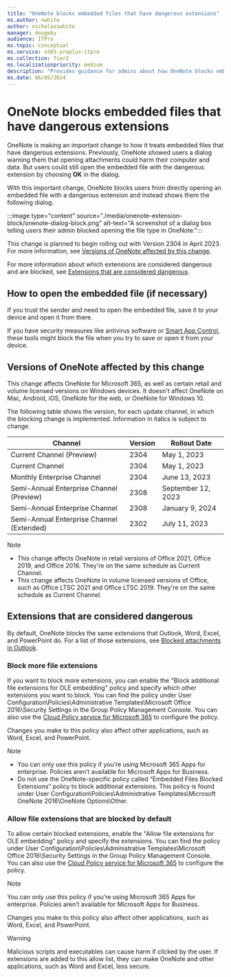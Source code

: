 ```yaml
---
title: "OneNote blocks embedded files that have dangerous extensions"
ms.author: nwhite
author: nicholasswhite
manager: dougeby
audience: ITPro
ms.topic: conceptual
ms.service: o365-proplus-itpro
ms.collection: Tier2
ms.localizationpriority: medium
description: "Provides guidance for admins about how OneNote blocks embedded files that have dangerous extensions."
ms.date: 06/05/2024
---
```


# OneNote blocks embedded files that have dangerous extensions

OneNote is making an important change to how it treats embedded files that have dangerous extensions. Previously, OneNote showed users a dialog warning them that opening attachments could harm their computer and data. But users could still open the embedded file with the dangerous extension by choosing **OK** in the dialog.

With this important change, OneNote blocks users from directly opening an embedded file with a dangerous extension and instead shows them the following dialog.

:::image type="content" source="./media/onenote-extension-block/onenote-dialog-block.png" alt-text="A screenshot of a dialog box telling users their admin blocked opening the file type in OneNote.":::

This change is planned to begin rolling out with Version 2304 in April 2023. For more information, see [Versions of OneNote affected by this change](#versions-of-onenote-affected-by-this-change).

For more information about which extensions are considered dangerous and are blocked, see [Extensions that are considered dangerous](#extensions-that-are-considered-dangerous).

## How to open the embedded file (if necessary)

If you trust the sender and need to open the embedded file, save it to your device and open it from there.

If you have security measures like antivirus software or [Smart App Control](https://support.microsoft.com/topic/285ea03d-fa88-4d56-882e-6698afdb7003), these tools might block the file when you try to save or open it from your device.

## Versions of OneNote affected by this change

This change affects OneNote for Microsoft 365, as well as certain retail and volume licensed versions on Windows devices. It doesn't affect OneNote on Mac, Android, iOS, OneNote for the web, or OneNote for Windows 10.

The following table shows the version, for each update channel, in which the blocking change is implemented. Information in italics is subject to change.

| Channel                                    | Version | Rollout Date       |
|--------------------------------------------|---------|--------------------|
| Current Channel (Preview)                  | 2304    | May 1, 2023        |
| Current Channel                            | 2304    | May 1, 2023        |
| Monthly Enterprise Channel                 | 2304    | June 13, 2023      |
| Semi-Annual Enterprise Channel (Preview)   | 2308    | September 12, 2023 |
| Semi-Annual Enterprise Channel             | 2308    | January 9, 2024    |
| Semi-Annual Enterprise Channel (Extended)  | 2302    | July 11, 2023      |

> [!NOTE]
> - This change affects OneNote in retail versions of Office 2021, Office 2019, and Office 2016. They're on the same schedule as Current Channel.
> - This change affects OneNote in volume licensed versions of Office, such as Office LTSC 2021 and Office LTSC 2019. They're on the same schedule as Current Channel. 

## Extensions that are considered dangerous

By default, OneNote blocks the same extensions that Outlook, Word, Excel, and PowerPoint do. For a list of those extensions, see [Blocked attachments in Outlook](https://support.microsoft.com/office/434752e1-02d3-4e90-9124-8b81e49a8519).

### Block more file extensions

If you want to block more extensions, you can enable the "Block additional file extensions for OLE embedding" policy and specify which other extensions you want to block. You can find the policy under User Configuration\Policies\Administrative Templates\Microsoft Office 2016\Security Settings in the Group Policy Management Console. You can also use the [Cloud Policy service for Microsoft 365](../admincenter/overview-cloud-policy.md) to configure the policy.

Changes you make to this policy also affect other applications, such as Word, Excel, and PowerPoint.

> [!NOTE]
> - You can only use this policy if you’re using Microsoft 365 Apps for enterprise. Policies aren’t available for Microsoft Apps for Business.
> - Do not use the OneNote-specific policy called “Embedded Files Blocked Extensions” policy to block additional extensions. This policy is found under User Configuration\Policies\Administrative Templates\Microsoft OneNote 2016\OneNote Options\Other.

### Allow file extensions that are blocked by default

To allow certain blocked extensions, enable the "Allow file extensions for OLE embedding" policy and specify the extensions. You can find the policy under User Configuration\Policies\Administrative Templates\Microsoft Office 2016\Security Settings in the Group Policy Management Console. You can also use the [Cloud Policy service for Microsoft 365](../admincenter/overview-cloud-policy.md) to configure the policy.

> [!NOTE]
> You can only use this policy if you’re using Microsoft 365 Apps for enterprise. Policies aren’t available for Microsoft Apps for Business.

Changes you make to this policy also affect other applications, such as Word, Excel, and PowerPoint.

> [!WARNING]
> Malicious scripts and executables can cause harm if clicked by the user. If extensions are added to this allow list, they can make OneNote and other applications, such as Word and Excel, less secure.
